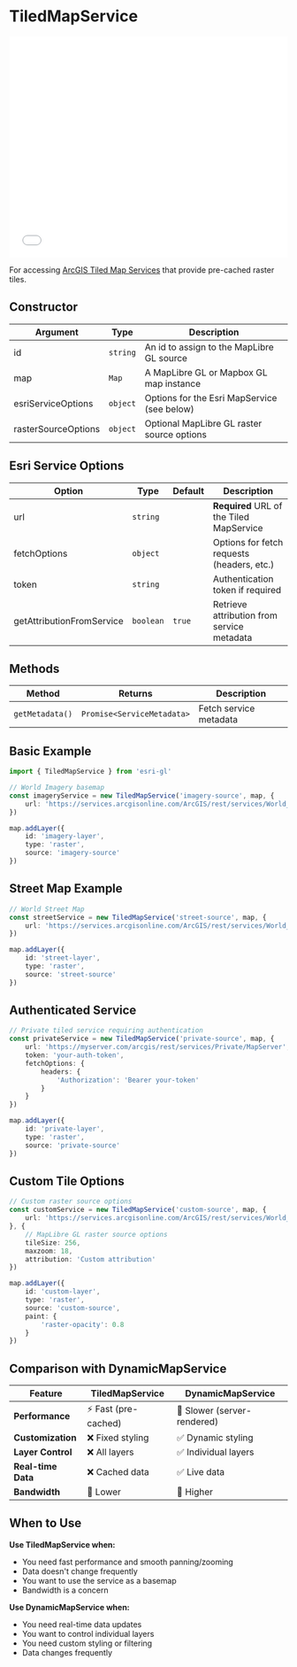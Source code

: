 # TiledMapService

<iframe src="/examples/basic-viewer.html" width="100%" height="400" frameBorder="0" style={{border: '1px solid #ccc', borderRadius: '8px', marginBottom: '20px'}}></iframe>

For accessing [ArcGIS Tiled Map Services](https://developers.arcgis.com/rest/services-reference/map-service.htm) that provide pre-cached raster tiles.

## Constructor

| Argument | Type | Description |
|----------|------|-------------|
| id | `string` | An id to assign to the MapLibre GL source |
| map | `Map` | A MapLibre GL or Mapbox GL map instance |
| esriServiceOptions | `object` | Options for the Esri MapService (see below) |
| rasterSourceOptions | `object` | Optional MapLibre GL raster source options |

## Esri Service Options

| Option | Type | Default | Description |
|--------|------|---------|-------------|
| url | `string` | | **Required** URL of the Tiled MapService |
| fetchOptions | `object` | | Options for fetch requests (headers, etc.) |
| token | `string` | | Authentication token if required |
| getAttributionFromService | `boolean` | `true` | Retrieve attribution from service metadata |

## Methods

| Method | Returns | Description |
|--------|---------|-------------|
| `getMetadata()` | `Promise<ServiceMetadata>` | Fetch service metadata |

## Basic Example

```typescript
import { TiledMapService } from 'esri-gl'

// World Imagery basemap
const imageryService = new TiledMapService('imagery-source', map, {
    url: 'https://services.arcgisonline.com/ArcGIS/rest/services/World_Imagery/MapServer'
})

map.addLayer({
    id: 'imagery-layer',
    type: 'raster',
    source: 'imagery-source'
})
```

## Street Map Example

```typescript
// World Street Map
const streetService = new TiledMapService('street-source', map, {
    url: 'https://services.arcgisonline.com/ArcGIS/rest/services/World_Street_Map/MapServer'
})

map.addLayer({
    id: 'street-layer',
    type: 'raster',
    source: 'street-source'
})
```

## Authenticated Service

```typescript
// Private tiled service requiring authentication
const privateService = new TiledMapService('private-source', map, {
    url: 'https://myserver.com/arcgis/rest/services/Private/MapServer',
    token: 'your-auth-token',
    fetchOptions: {
        headers: {
            'Authorization': 'Bearer your-token'
        }
    }
})

map.addLayer({
    id: 'private-layer', 
    type: 'raster',
    source: 'private-source'
})
```

## Custom Tile Options

```typescript
// Custom raster source options
const customService = new TiledMapService('custom-source', map, {
    url: 'https://services.arcgisonline.com/ArcGIS/rest/services/World_Topo_Map/MapServer'
}, {
    // MapLibre GL raster source options
    tileSize: 256,
    maxzoom: 18,
    attribution: 'Custom attribution'
})

map.addLayer({
    id: 'custom-layer',
    type: 'raster', 
    source: 'custom-source',
    paint: {
        'raster-opacity': 0.8
    }
})
```

## Comparison with DynamicMapService

| Feature | TiledMapService | DynamicMapService |
|---------|-----------------|-------------------|
| **Performance** | ⚡ Fast (pre-cached) | 🐌 Slower (server-rendered) |
| **Customization** | ❌ Fixed styling | ✅ Dynamic styling |
| **Layer Control** | ❌ All layers | ✅ Individual layers |
| **Real-time Data** | ❌ Cached data | ✅ Live data |
| **Bandwidth** | 💾 Lower | 📡 Higher |

## When to Use

**Use TiledMapService when:**
- You need fast performance and smooth panning/zooming
- Data doesn't change frequently 
- You want to use the service as a basemap
- Bandwidth is a concern

**Use DynamicMapService when:**
- You need real-time data updates
- You want to control individual layers
- You need custom styling or filtering
- Data changes frequently